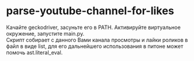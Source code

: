 # parse-youtube-channel-for-likes
Качайте geckodriver, засуньте его в PATH. Активируйте виртуальное окружение, запустите main.py.  
Скрипт собирает с данного Вами канала просмотры и лайки роликов в файл в виде list, для его дальнейшего использования в питоне может помочь ast.literal_eval.

